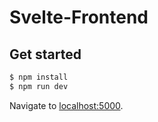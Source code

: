 # Svelte-Frontend

## Get started

```bash
$ npm install
$ npm run dev
```

Navigate to [localhost:5000](http://localhost:5000).
